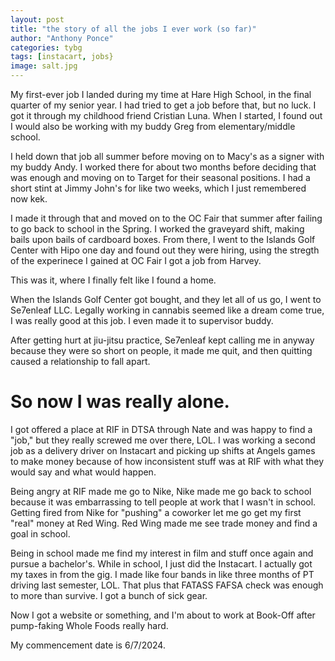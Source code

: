 ```yaml
---
layout: post
title: "the story of all the jobs I ever work (so far)"
author: "Anthony Ponce"
categories: tybg
tags: [instacart, jobs}
image: salt.jpg
---
```


My first-ever job I landed during my time at Hare High School, in the final quarter of my senior year. I had tried to get a job before that, but no luck. I got it through my childhood friend Cristian Luna. When I started, I found out I would also be working with my buddy Greg from elementary/middle school. 

I held down that job all summer before moving on to Macy's as a signer with my buddy Andy. I worked there for about two months before deciding that was enough and moving on to Target for their seasonal positions. I had a short stint at Jimmy John's for like two weeks, which I just remembered now kek. 

I made it through that and moved on to the OC Fair that summer after failing to go back to school in the Spring. I worked the graveyard shift, making bails upon bails of cardboard boxes. From there, I went to the Islands Golf Center with Hipo one day and found out they were hiring, using the stregth of the experinece I gained at OC Fair I got a job from Harvey. 

This was it, where I finally felt like I found a home.

When the Islands Golf Center got bought, and they let all of us go, I went to Se7enleaf LLC. Legally working in cannabis seemed like a dream come true, I was really good at this job. I even made it to supervisor buddy.

After getting hurt at jiu-jitsu practice, Se7enleaf kept calling me in anyway because they were so short on people, it made me quit, and then quitting caused a relationship to fall apart. 

# So now I was really alone.

I got offered a place at RIF in DTSA through Nate and was happy to find a "job," but they really screwed me over there, LOL. I was working a second job as a delivery driver on Instacart and picking up shifts at Angels games to make money because of how inconsistent stuff was at RIF with what they would say and what would happen.

Being angry at RIF made me go to Nike, Nike made me go back to school because it was embarrassing to tell people at work that I wasn't in school. Getting fired from Nike for "pushing" a coworker let me go get my first "real" money at Red Wing. Red Wing made me see trade money and find a goal in school.

Being in school made me find my interest in film and stuff once again and pursue a bachelor's. While in school, I just did the Instacart. I actually got my taxes in from the gig. I made like four bands in like three months of PT driving last semester, LOL. That plus that FATASS FAFSA check was enough to more than survive. I got a bunch of sick gear.

Now I got a website or something, and I'm about to work at Book-Off after pump-faking Whole Foods really hard.

My commencement date is 6/7/2024.
